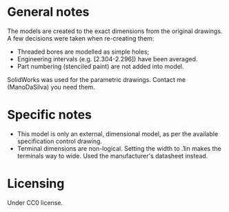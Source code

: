 # General notes
The models are created to the exact dimensions from the original drawings. A few decisions were taken when re-creating them:
* Threaded bores are modelled as simple holes;
* Engineering intervals (e.g. [2.304-2.296]) have been averaged. 
* Part numbering (stenciled paint) are not added into model.

SolidWorks was used for the parametric drawings. Contact me (ManoDaSilva) you need them.

# Specific notes
* This model is only an external, dimensional model, as per the available specification control drawing.
* Terminal dimensions are non-logical. Setting the width to .1in makes the terminals way to wide. Used the manufacturer's datasheet instead.


# Licensing
Under CC0 license.





